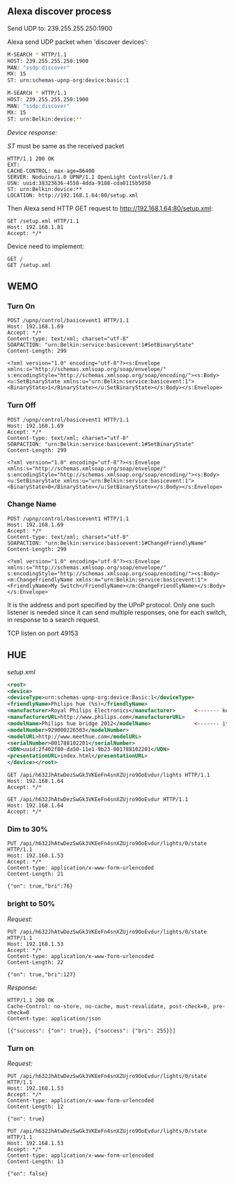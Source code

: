 ## Alexa discover process

Send UDP to: 239.255.255.250:1900

Alexa send UDP packet when 'discover devices':

```bash
M-SEARCH * HTTP/1.1
HOST: 239.255.255.250:1900
MAN: "ssdp:discover"
MX: 15
ST: urn:schemas-upnp-org:device:basic:1
```

```bash
M-SEARCH * HTTP/1.1
HOST: 239.255.255.250:1900
MAN: "ssdp:discover"
MX: 15
ST: urn:Belkin:device:**
```


*Device response:*

*ST* must be same as the received packet

```http
HTTP/1.1 200 OK
EXT:
CACHE-CONTROL: max-age=86400
SERVER: Noduino/1.0 UPNP/1.1 OpenLight Controller/1.0
USN: uuid:38323636-4558-4dda-9188-cda0115b5050
ST: urn:Belkin:device:**
LOCATION: http://192.168.1.64:80/setup.xml
```


Then Alexa send HTTP GET request to http://192.168.1.64:80/setup.xml:

```http
GET /setup.xml HTTP/1.1
Host: 192.168.1.81
Accept: */*
```


Device need to implement:

    GET /
    GET /setup.xml


## WEMO

### Turn On

```http
POST /upnp/control/basicevent1 HTTP/1.1
Host: 192.168.1.69
Accept: */*
Content-type: text/xml; charset="utf-8"
SOAPACTION: "urn:Belkin:service:basicevent:1#SetBinaryState"
Content-Length: 299

<?xml version="1.0" encoding="utf-8"?><s:Envelope xmlns:s="http://schemas.xmlsoap.org/soap/envelope/" s:encodingStyle="http://schemas.xmlsoap.org/soap/encoding/"><s:Body><u:SetBinaryState xmlns:u="urn:Belkin:service:basicevent:1"><BinaryState>1</BinaryState></u:SetBinaryState></s:Body></s:Envelope>
```

### Turn Off 

```http
POST /upnp/control/basicevent1 HTTP/1.1
Host: 192.168.1.69
Accept: */*
Content-type: text/xml; charset="utf-8"
SOAPACTION: "urn:Belkin:service:basicevent:1#SetBinaryState"
Content-Length: 299

<?xml version="1.0" encoding="utf-8"?><s:Envelope xmlns:s="http://schemas.xmlsoap.org/soap/envelope/" s:encodingStyle="http://schemas.xmlsoap.org/soap/encoding/"><s:Body><u:SetBinaryState xmlns:u="urn:Belkin:service:basicevent:1"><BinaryState>0</BinaryState></u:SetBinaryState></s:Body></s:Envelope>
```

### Change Name

```http
POST /upnp/control/basicevent1 HTTP/1.1
Host: 192.168.1.69
Accept: */*
Content-type: text/xml; charset="utf-8"
SOAPACTION: "urn:Belkin:service:basicevent:1#ChangeFriendlyName"
Content-Length: 299

<?xml version="1.0" encoding="utf-8"?><s:Envelope xmlns:s="http://schemas.xmlsoap.org/soap/envelope/" s:encodingStyle="http://schemas.xmlsoap.org/soap/encoding/"><s:Body><m:ChangeFriendlyName xmlns:m="urn:Belkin:service:basicevent:1"><FriendlyName>My Switch</FriendlyName></m:ChangeFriendlyName></s:Body></s:Envelope>
```


It is the address and port specified by the UPnP protocol.
Only one such listener is needed since it can send multiple responses,
one for each switch, in response to a search request.

TCP listen on port 49153


## HUE

*setup.xml*

```xml
<root>
<device>
<deviceType>urn:schemas-upnp-org:device:Basic:1</deviceType>
<friendlyName>Philips hue (%s)</friendlyName>
<manufacturer>Royal Philips Electronics</manufacturer>		<------- key
<manufacturerURL>http://www.philips.com</manufacturerURL>
<modelName>Philips hue bridge 2012</modelName>				<------- it's also the key
<modelNumber>929000226503</modelNumber>
<modelURL>http://www.meethue.com</modelURL>
<serialNumber>001788102201</serialNumber>
<UDN>uuid:2f402f80-da50-11e1-9b23-001788102201</UDN>
<presentationURL>index.html</presentationURL>
</device></root>
```

```http
GET /api/h632JhAtwDezSwGk3VKEeFn4snXZUjro9OoEvdur/lights HTTP/1.1
Host: 192.168.1.64
Accept: */*
```

```http
GET /api/h632JhAtwDezSwGk3VKEeFn4snXZUjro9OoEvdur HTTP/1.1
Host: 192.168.1.64
Accept: */*
```


### Dim to 30%

```http
PUT /api/h632JhAtwDezSwGk3VKEeFn4snXZUjro9OoEvdur/lights/0/state HTTP/1.1
Host: 192.168.1.53
Accept: */*
Content-type: application/x-www-form-urlencoded
Content-Length: 21

{"on": true,"bri":76}
```

### bright to 50%

*Request:*

```http
PUT /api/h632JhAtwDezSwGk3VKEeFn4snXZUjro9OoEvdur/lights/0/state HTTP/1.1
Host: 192.168.1.53
Accept: */*
Content-type: application/x-www-form-urlencoded
Content-Length: 22

{"on": true,"bri":127}
```


*Response:*

```http
HTTP/1.1 200 OK
Cache-Control: no-store, no-cache, must-revalidate, post-check=0, pre-check=0
Content-type: application/json

[{"success": {"on": true}}, {"success": {"bri": 255}}]
```


### Turn on

*Request:*

```http
PUT /api/h632JhAtwDezSwGk3VKEeFn4snXZUjro9OoEvdur/lights/0/state HTTP/1.1
Host: 192.168.1.53
Accept: */*
Content-type: application/x-www-form-urlencoded
Content-Length: 12

{"on": true}
```


```http
PUT /api/h632JhAtwDezSwGk3VKEeFn4snXZUjro9OoEvdur/lights/0/state HTTP/1.1
Host: 192.168.1.53
Accept: */*
Content-type: application/x-www-form-urlencoded
Content-Length: 13

{"on": false}
```
